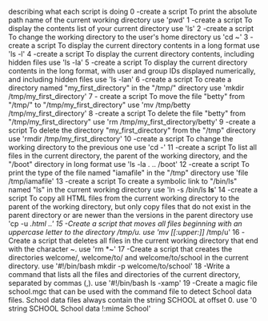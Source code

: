 describing what each script is doing
0 -create a script To print the absolute path name of the current working directory use 'pwd'
1 -create a script To display the contents list of your current directory use 'ls'
2 -create a script To change the working directory to the user's home directory us 'cd ~'
3 -create a script To display the current directory contents in a long format use 'ls -l'
4 -create a script To display the current directory contents, including hidden files use 'ls -la'
5 -create a script To display the current directory contents in the long format, with user and group IDs displayed numerically, and including hidden files use 'ls -lan'
6 -create a script To create a directory named "my_first_directory" in the "/tmp/" directory use 'mkdir /tmp/my_first_directory'
7 - create a script To move the file "betty" from "/tmp/" to "/tmp/my_first_directory" use 'mv /tmp/betty /tmp/my_first_directory'
8 -create a script To delete the file "betty" from "/tmp/my_first_directory" use 'rm /tmp/my_first_directory/betty'
9 -create a script To delete the directory "my_first_directory" from the "/tmp" directory use 'rmdir /tmp/my_first_directory'
10 -create a script To change the working directory to the previous one use 'cd -'
11 -create a script To list all files in the current directory, the parent of the working directory, and the "/boot" directory in long format use 'ls -la . .. /boot'
12 -create a script To print the type of the file named "iamafile" in the "/tmp" directory use 'file /tmp/iamafile'
13 -create a script To create a symbolic link to "/bin/ls" named "ls" in the current working directory use 'ln -s /bin/ls __ls__'
14 -create a script To copy all HTML files from the current working directory to the parent of the working directory, but only
 copy files that do not exist in the parent directory or are newer than the versions in the parent directory use 'cp -u *.html ..' 
15 -Create a script that moves all files beginning with an uppercase letter to the directory /tmp/u. use 'mv [[:upper:]]* /tmp/u'
16 -Create a script that deletes all files in the current working directory that end with the character ~. use 'rm *~'
17 -Create a script that creates the directories welcome/, welcome/to/ and welcome/to/school in the current directory. use '#!/bin/bash
mkdir -p welcome/to/school'
18 -Write a command that lists all the files and directories of the current directory, separated by commas (,). use '#!/bin/bash
ls -xamp'
19 -Create a magic file school.mgc that can be used with the command file to detect School data files. School data files always contain the string SCHOOL at offset 0. use '0 string SCHOOL School data
!:mime School'



